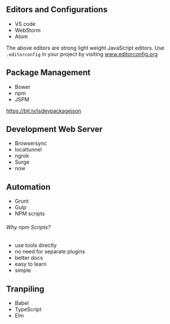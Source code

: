 ## Editors and Configurations
* VS code
* WebStorm
* Atom 

The above editors are strong light weight JavaScript editors.
Use `.editorconfig` in your project by visiting www.editorconfig.org

## Package Management
* Bower
* npm 
* JSPM

https://bit.ly/jsdevpackagejson

## Development Web Server
* Browsersync
* localtunnel
* ngrok
* Surge
* now

## Automation
* Grunt
* Gulp
* NPM scripts
###### Why npm Scripts?
* use tools directly
* no need for separate plugins
* better docs
* easy to learn
* simple

## Tranpiling
* Babel
* TypeScript
* Elm